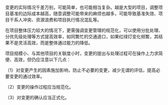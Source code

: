 
变更的实际情况千差万别，可能简单，也可能相当复杂。越是大型的项目，调整项目基准的边际成本越高，随意调整可能带来的麻烦也越多，可能导致基准失效、项目干系人冲突、资源浪费和项目执行情况混乱等。

在项目整体压力较大的情况下，更需强调变更管理的规范化，可以使用分批处理、分优先级处理等方式提高效率，如同繁忙的交通道口，如果红绿灯变化频繁，其结果不是灵活高效，而是整体通过能力的降低。

项目规模小、与其他项目的关联度小时，变更的提出与处理过程可在操作上力求简便、高效，但仍应注意以下几点：

（1）对变更产生的因素施加影响，防止不必要的变更，减少无谓的评估，提高必要变更的通过效率。

（2）变更的操作过程应当规范化。

（3）对变更的确认应当正式化。
